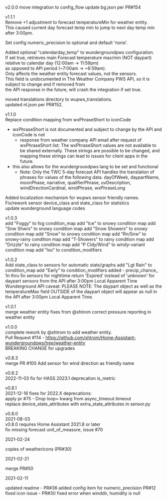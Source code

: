 v2.0.0
move integration to config_flow
update bg.json per PR#154

v1.1.1  
Remove +1 adjustment to forecast temperatureMin for weather entity.  
This caused current day forecast temp min to jump to next day temp min after 3:00pm.  

Set config numeric_precision to optional and default 'none'.

Added optional "calendarday_temp" to wundergroundpws configuration.  
If set true, retrieves main Forecast temperature max/min (NOT daypart) relative to calendar day (12:00am -> 11:59pm)  
as opposed to API period (~7:00am -> ~6:59am).  
Only affects the weather entity forecast values, not the sensors.   
This field is undocumented in The Weather Company PWS API, so it is subject to change and if removed from  
the API response in the future, will crash the integration if set true.  

moved translations directory to wupws_translations.  
updated nl.json per PR#152.

v1.1.0  
Replace condition mapping from wxPhraseShort to iconCode
- wxPhraseShort is not documented and subject to change by the API and iconCode is not
  - response from weather company API email after request of wxPhraseShort list:
        The wxPhraseShort values are not available to be shared externally.
        These strings are possible to be changed, and mapping these strings can lead to issues for client apps in the
        future.
- this also allows for the wundergroundpws lang to be set and functional
  - Note: Only the TWC  5-day forecast API handles the translation of phrases for values of the following data.
        dayOfWeek, daypartName, moonPhase, narrative, qualifierPhrase, uvDescription, windDirectionCardinal, windPhrase, wxPhraseLong

Added localization mechanism for wupws sensor friendly names.
Fix/rework sensor device_class and state_class for statistics  
update wunderground language codes

v1.0.3  
add "Foggy" to fog condition_map
add "Ice" to snowy condition map
add "Snw Shwrs" to snowy condition map
add "Snow Showers" to snowy condition map
add "Snow" to snowy condition map
add "Rn/Snw" to snowy-rainy condition map
add "T-Showers" to rainy condition map
add "Drizzle" to rainy condition map
add "P Cldy/Wind" to windy-variant condition map
add "Iso" to condition_modifiers

v1.0.2  
Add state_class to sensors for automatic stats/graphs
add "Lgt Rain" to condition_map
add "Early" to condition_modifiers
added - precip_chance_  1n thru 5n sensors for nighttime
return 'Expired' instead of 'unknown' for daypart sensors from the API after 3:00pm Local Apparent Time
Wunderground API caveat: 
PLEASE NOTE: The daypart object as well as the temperatureMax field OUTSIDE of the daypart object will appear as null in the API after 3:00pm Local Apparent Time.



v1.0.1  
merge weather entity fixes from @shtrom
correct pressure reporting in weather entity

v1.0.0  
complete rework by @shtrom to add weather entity.  
Pull Request #114 - https://github.com/shtrom/Home-Assistant-wundergroundpws/tree/weather-entity  
BREAKING CHANGE for upgrades

v0.8.3  
merge PR #100 Add sensor for wind direction as friendly name

v0.8.2  
2022-11-03
fix for HASS 2023.1 deprecation is_metric

v0.8.1  
2021-12-16
fixes for 2022.X deprecations:  
apply pr #75 - Drop loop= kwarg from async_timeout.timeout  
replace device_state_attributes with extra_state_attributes in sensor.py  

v0.8.0  
2021-08-03  
v0.8.0 requires Home Assistant 2021.8 or later  
fix missing forecast unit_of_measure, issue #70  

2021-02-24  

copies of weathericons (PR#30)

2021-02-21  

merge PR#50

2021-02-11  

updated readme - PR#36
added config item for numeric_precision  PR#12
fixed icon issue - PR#30
fixed error when winddir, humidity is null

